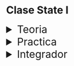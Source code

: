 # Clase State I

<details>
<summary style="font-size:28px">Teoria</summary>

---

Lee la siguiente documentacion:

- [ ] [Porque estados y no variables](https://react.dev/learn/state-a-components-memory)

- [ ] [Pasos involucrados en el render (ciclo de vida)](https://react.dev/learn/render-and-commit)

- [ ] [Snapshot en estados](https://react.dev/learn/state-as-a-snapshot)

- [ ] [Multiples actualizaciones de estado](https://react.dev/learn/queueing-a-series-of-state-updates)

- [ ] [uso general y ejemplos](https://react.dev/reference/react/useState)

Comienza a leer el archivo `App.jsx`, intenta entender el flujo de renderizado, el funcionamiento, y como se relacionan los componentes entre si.

- [ ] Aprende la sintaxis del useState

- [ ] Entiende el ciclo de actualizacion de un componente

  - Cada vez que se actualiza el estado de un componente, se vuelve a renderizar tanto el componente que declara el useState, como sus hijos.

- [ ] Observa como no podemos decidir cuando se actualiza el estado y se vuelve a renderizar un componente, esto lo decide React.

- [ ] Analiza como podemos usar callbacks para actualizar el estado de un componente padre desde un componente hijo.

---

Si quieres, puedes ver el ejercicio con el que trabajaremos durante la clase [aqui](/src/clases/07-state-I/teoria/App.jsx)
</details>
<details>
<summary style="font-size:28px">Practica</summary>

---

### Practica de State con datos simples

1. Crea un componente Calculadora que muestre un texto con un valor inicial en 0

2. Agrega al componente Calculadora 4 botones con la siguiente funcionalidad:

    - Al presionar el botón `+` el valor del texto aumenta en 1

    - Al presionar el botón `-` el valor del texto disminuye en 1

    - Al presionar el botón `reset”`el valor del texto se pone en 0

    - Al presionar el boton `=` se muestra por consola el valor actual del texto

3. Modifique el componente Calculadora con lo siguiente:

    - Recibira una prop amount que sera el valor por el que se incrementara o decrementar cada vez que se apreta en `+` o `-`

    - Recibira una prop `onEqual` que sera una funcion que se ejecutara cuando se aprete en `=`

4. Agregue en App lo siguiente:

    - 3 componentes `Calculadora`, la primera incrementara de a 1, la segunda de a 5, y la tercera de a 13

    - Un estado `sum` de tipo number

    - Cuando se aprete en `=` en cualquiera de las calculadoras:

      - se debe incrementar `sum` con el total de la calculadora

      - mostrar el valor de `sum` en la App

---

Puedes ver la resolucion [aqui](/src/clases/07-state-I/practica/App.jsx)
</details>
<details>
<summary style="font-size:28px">Integrador</summary>
WIP: come later
</details>